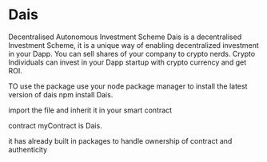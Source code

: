 # Dais
Decentralised Autonomous Investment Scheme
Dais is a decentralised Investment Scheme, it is a unique way of enabling decentralized investment in your Dapp.
You can sell shares of your company to crypto nerds. Crypto Individuals can invest in your Dapp startup with crypto currency and get ROI.


  TO use the package
use your node package manager to install the latest version of dais
npm install Dais.

import the file and inherit it in your smart contract

contract myContract is Dais.

it has already built in packages to handle ownership of contract and authenticity
